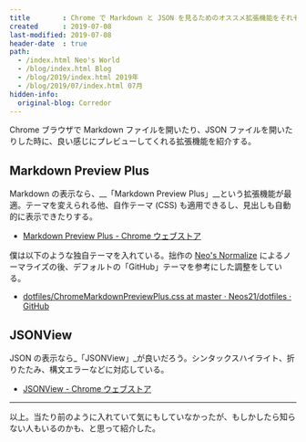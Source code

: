 ```yaml
---
title        : Chrome で Markdown と JSON を見るためのオススメ拡張機能をそれぞれ紹介
created      : 2019-07-08
last-modified: 2019-07-08
header-date  : true
path:
  - /index.html Neo's World
  - /blog/index.html Blog
  - /blog/2019/index.html 2019年
  - /blog/2019/07/index.html 07月
hidden-info:
  original-blog: Corredor
---
```


Chrome ブラウザで Markdown ファイルを開いたり、JSON ファイルを開いたりした時に、良い感じにプレビューしてくれる拡張機能を紹介する。

## Markdown Preview Plus

Markdown の表示なら、__「Markdown Preview Plus」__という拡張機能が最適。テーマを変えられる他、自作テーマ (CSS) も適用できるし、見出しも自動的に表示できたりする。

- [Markdown Preview Plus - Chrome ウェブストア](https://chrome.google.com/webstore/detail/markdown-preview-plus/febilkbfcbhebfnokafefeacimjdckgl?hl=ja)

僕は以下のような独自テーマを入れている。拙作の [Neo's Normalize](https://neos21.github.io/neos-normalize/) によるノーマライズの後、デフォルトの「GitHub」テーマを参考にした調整をしている。

- [dotfiles/ChromeMarkdownPreviewPlus.css at master · Neos21/dotfiles · GitHub](https://github.com/Neos21/dotfiles/blob/master/ChromeMarkdownPreviewPlus.css)

## JSONView

JSON の表示なら_「JSONView」_が良いだろう。シンタックスハイライト、折りたたみ、構文エラーなどに対応している。

- [JSONView - Chrome ウェブストア](https://chrome.google.com/webstore/detail/jsonview/chklaanhfefbnpoihckbnefhakgolnmc?hl=ja)

---

以上。当たり前のように入れていて気にもしていなかったが、もしかしたら知らない人もいるのかも、と思って紹介した。
